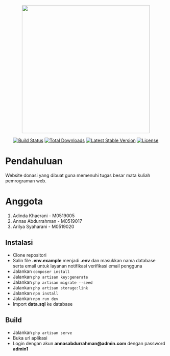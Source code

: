 <p align="center"><a href="https://laravel.com" target="_blank"><img src="https://raw.githubusercontent.com/laravel/art/master/logo-lockup/5%20SVG/2%20CMYK/1%20Full%20Color/laravel-logolockup-cmyk-red.svg" width="400"></a></p>

<p align="center">
<a href="https://travis-ci.org/laravel/framework"><img src="https://travis-ci.org/laravel/framework.svg" alt="Build Status"></a>
<a href="https://packagist.org/packages/laravel/framework"><img src="https://img.shields.io/packagist/dt/laravel/framework" alt="Total Downloads"></a>
<a href="https://packagist.org/packages/laravel/framework"><img src="https://img.shields.io/packagist/v/laravel/framework" alt="Latest Stable Version"></a>
<a href="https://packagist.org/packages/laravel/framework"><img src="https://img.shields.io/packagist/l/laravel/framework" alt="License"></a>
</p>

# Pendahuluan

Website donasi yang dibuat guna memenuhi tugas besar mata kuliah pemrograman web. 

# Anggota

1. Adinda Khaerani - M0519005
2. Annas Abdurrahman - M0519017
3. Arilya Syaharani - M0519020

## Instalasi

- Clone repositori 
- Salin file __.env.example__ menjadi __.env__ dan masukkan nama database serta email untuk layanan notifikasi verifikasi email pengguna
- Jalankan ```composer install```
- Jalankan  ```php artisan key:generate```
- Jalankan  ```php artisan migrate --seed```
- Jalankan ```php artisan storage:link```
- Jalankan ```npm install```
- Jalankan ```npm run dev```
- Import __data.sql__ ke database

## Build
- Jalankan ```php artisan serve```
- Buka url aplikasi
- Login dengan akun __annasabdurrahman@admin.com__ dengan password __admin1__
